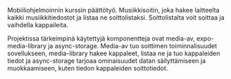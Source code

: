 Mobiiliohjelmoinnin kurssin päättötyö. Musiikkisoitin, joka hakee laitteelta kaikki musiikkitiedostot ja listaa ne soittolistaksi. Soittolistalta voit soittaa ja vaihdella kappaileita.

Projektissa tärkeimpinä käytettyjä komponentteja ovat media-av, expo-media-library ja async-storage. Media-av tuo soittimen toiminnalisuudet sovellukseen, media-library hakee kappaleet, listaa ne ja tuo kappaleiden tiedot ja async-storage tarjoaa ominaisuudet datan säilyttämiseen ja muokkaamiseen, kuten tiedon kappaleiden soittotiedot.
